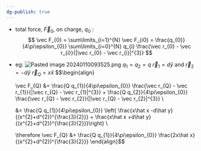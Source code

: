 ```yaml
---
dg-publish: true
---
```

- total force, $\vec F_{0}$, on charge, $q_{0}$ :
$$
\vec F_{0} = \sum\limits_{i=1}^{N} \vec F_{i0} = \frac{q_{0}}{4\pi\epsilon_{0}} \sum\limits_{i=0}^{N} q_{i} \frac{\vec r_{0} - \vec r_{i}}{|\vec r_{0} - \vec r_{i}|^{3}}
$$
- eg: ![Pasted image 20240110093525.png](/img/user/pics/Pasted%20image%2020240110093525.png)
	$q_{1}=q_{2}=q$
	$\vec r_{1}= d \hat y$ and $\vec r_{2} = -d \hat y$
	$\vec r_{Q}= x \hat x$
	$$\begin{align}

    \vec F_{Q} &= \frac{Q q_{1}}{4\pi\epsilon_{0}} \frac{\vec r_{Q} - \vec r_{1}}{|\vec r_{Q} - \vec r_{1}|^{3}} + \frac{Q q_{2}}{4\pi\epsilon_{0}} \frac{\vec r_{Q} - \vec r_{2}}{|\vec r_{Q} - \vec r_{2}|^{3}} \\
    
	&= \frac{Q q_{1}}{4\pi\epsilon_{0}} \left\{ \frac{x\hat x -d\hat y}{(x^{2}+d^{2})^{\frac{3}{2}}} + \frac{x\hat x +d\hat y}{(x^{2}+d^{2})^{\frac{3}{2}}}\right\} \\
	
	\therefore \vec F_{Q} &= \frac{Q q_{1}}{4\pi\epsilon_{0}} \frac{2x\hat x}{(x^{2}+d^{2})^{\frac{3}{2}}} 
	\end{align}$$
 